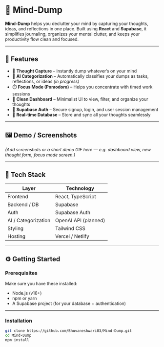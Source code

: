 # 🧠 Mind-Dump

**Mind-Dump** helps you declutter your mind by capturing your thoughts, ideas, and reflections in one place. Built using **React** and **Supabase**, it simplifies journaling, organizes your mental clutter, and keeps your productivity flow clean and focused.

---

## 🚀 Features

- 📝 **Thought Capture** – Instantly dump whatever’s on your mind  
- 🧩 **AI Categorization** – Automatically classifies your dumps as tasks, reflections, or ideas *(in progress)*  
- ⏱️ **Focus Mode (Pomodoro)** – Helps you concentrate with timed work sessions  
- 🎨 **Clean Dashboard** – Minimalist UI to view, filter, and organize your thoughts  
- 🔐 **Supabase Auth** – Secure signup, login, and user session management  
- 💾 **Real-time Database** – Store and sync all your thoughts seamlessly  

---

## 🖼️ Demo / Screenshots

*(Add screenshots or a short demo GIF here — e.g. dashboard view, new thought form, focus mode screen.)*  

---

## 🧰 Tech Stack

| Layer | Technology |
|-------|-------------|
| Frontend | React, TypeScript |
| Backend / DB | Supabase |
| Auth | Supabase Auth |
| AI / Categorization | OpenAI API (planned) |
| Styling | Tailwind CSS |
| Hosting | Vercel / Netlify |

---

## ⚙️ Getting Started

### Prerequisites

Make sure you have these installed:

- Node.js (v16+)
- npm or yarn
- A Supabase project (for your database + authentication)

---

### Installation

```bash
git clone https://github.com/Bhuvaneshwari03/Mind-Dump.git
cd Mind-Dump
npm install
